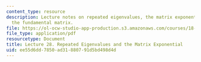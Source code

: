 ```yaml
---
content_type: resource
description: Lecture notes on repeated eigenvalues, the matrix exponential, and finding
  the fundamental matrix.
file: https://ol-ocw-studio-app-production.s3.amazonaws.com/courses/18-034-honors-differential-equations-spring-2009/ee55d6dd7850ad31880791d5bd498d4d_MIT18_034s09_lec28.pdf
file_type: application/pdf
resourcetype: Document
title: Lecture 28. Repeated Eigenvalues and the Matrix Exponential
uid: ee55d6dd-7850-ad31-8807-91d5bd498d4d
---
```

